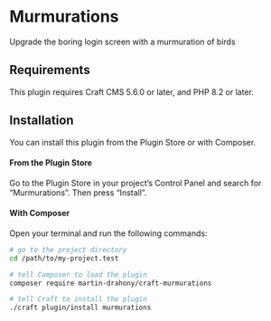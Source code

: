 # Murmurations

Upgrade the boring login screen with a murmuration of birds

## Requirements

This plugin requires Craft CMS 5.6.0 or later, and PHP 8.2 or later.

## Installation

You can install this plugin from the Plugin Store or with Composer.

#### From the Plugin Store

Go to the Plugin Store in your project’s Control Panel and search for “Murmurations”. Then press “Install”.

#### With Composer

Open your terminal and run the following commands:

```bash
# go to the project directory
cd /path/to/my-project.test

# tell Composer to load the plugin
composer require martin-drahony/craft-murmurations

# tell Craft to install the plugin
./craft plugin/install murmurations
```

